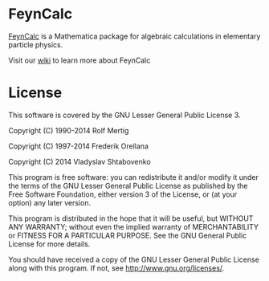 # FeynCalc

[FeynCalc](http://www.feyncalc.org/) is a Mathematica package for algebraic calculations in elementary particle physics.

Visit our [wiki](https://github.com/FeynCalc/feyncalc/wiki) to learn more about FeynCalc

# License

This software is covered by the GNU Lesser General Public License 3.

Copyright (C) 1990-2014 Rolf Mertig

Copyright (C) 1997-2014 Frederik Orellana

Copyright (C) 2014      Vladyslav Shtabovenko

This program is free software: you can redistribute it and/or modify
it under the terms of the GNU Lesser General Public License as
published by the Free Software Foundation, either version 3 of
the License, or (at your option) any later version.

This program is distributed in the hope that it will be useful,
but WITHOUT ANY WARRANTY; without even the implied warranty of
MERCHANTABILITY or FITNESS FOR A PARTICULAR PURPOSE.  See the
GNU General Public License for more details.

You should have received a copy of the GNU Lesser General Public License
along with this program.  If not, see <http://www.gnu.org/licenses/>.
